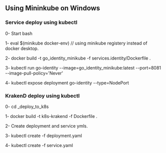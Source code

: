 ## Using Mininkube on Windows

### Service deploy using kubectl 

0- Start bash

1- eval $(minikube docker-env) // using minikube registery instead of docker desktop. 

2- docker build -t go_identity_minikube -f services.identity/Dockerfile .

3- kubectl run go-identity --image=go_identity_minikube:latest --port=8081 --image-pull-policy='Never'

4- kubectl expose deployment go-identity --type=NodePort

### KrakenD deploy using kubectl 

0- cd _deploy_to_k8s

1- docker build -t k8s-krakend -f Dockerfile .

2- Create deployment and service ymls.

3- kubectl create -f deployment.yaml

4- kubectl create -f service.yaml